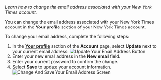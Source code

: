 _Learn how to change the email address associated with your New York Times account._

You can change the email address associated with your New York Times account in the **Your profile** section of your New York Times account.

To change your email address, complete the following steps:

1.  In the [**Your profile**](https://myaccount.nytimes.com/seg/?referrer=masthead&login=smartlock&auth=login-smartlock) section of the **Account** page, select **Update** next to your current email address: ![Update Your Email Address Button](https://help.nytimes.com/hc/article_attachments/4415704923156/Screen_Shot_2022-01-12_at_4_12_14_PM_2.png)
2.  Enter your new email address in the **New** **email** field.
3.  Enter your current password to confirm the change.
4.  Select **Save** to update your account information. ![Change And Save Your Email Address Screen](https://help.nytimes.com/hc/article_attachments/4415704941076/Screen_Shot_2022-01-12_at_8.05.04_PM.png)
